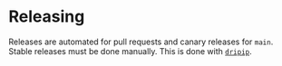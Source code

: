 # Releasing

Releases are automated for pull requests and canary releases for `main`. Stable releases must be done manually. This is done with [`dripip`](https://github.com/prisma-labs/dripip).

